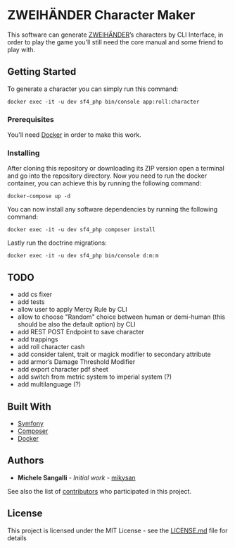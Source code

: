 # ZWEIHÄNDER Character Maker

This software can generate [ZWEIHÄNDER](https://grimandperilous.com/)’s characters by CLI Interface, in order to play the game you'll still need the core manual and some friend to play with.

## Getting Started

To generate a character you can simply run this command:
```
docker exec -it -u dev sf4_php bin/console app:roll:character
```

### Prerequisites

You'll need [Docker](https://www.docker.com/) in order to make this work.

### Installing

After cloning this repository or downloading its ZIP version open a terminal and go into the repository directory.
Now you need to run the docker container, you can achieve this by running the following command:
```
docker-compose up -d
```

You can now install any software dependencies by running the following command:
```
docker exec -it -u dev sf4_php composer install
```

Lastly run the doctrine migrations:
```
docker exec -it -u dev sf4_php bin/console d:m:m
```

## TODO

* add cs fixer
* add tests
* allow user to apply Mercy Rule by CLI
* allow to choose "Random" choice between human or demi-human (this should be also the default option) by CLI
* add REST POST Endpoint to save character
* add trappings
* add roll character cash
* add consider talent, trait or magick modifier to secondary attribute
* add armor’s Damage Threshold Modifier
* add export character pdf sheet
* add switch from metric system to imperial system (?)
* add multilanguage (?)

## Built With

* [Symfony](https://symfony.com/)
* [Composer](https://getcomposer.org/)
* [Docker](https://www.docker.com/)

## Authors

* **Michele Sangalli** - *Initial work* - [mikysan](https://github.com/mikysan)

See also the list of [contributors](https://github.com/your/project/contributors) who participated in this project.

## License

This project is licensed under the MIT License - see the [LICENSE.md](LICENSE.md) file for details
